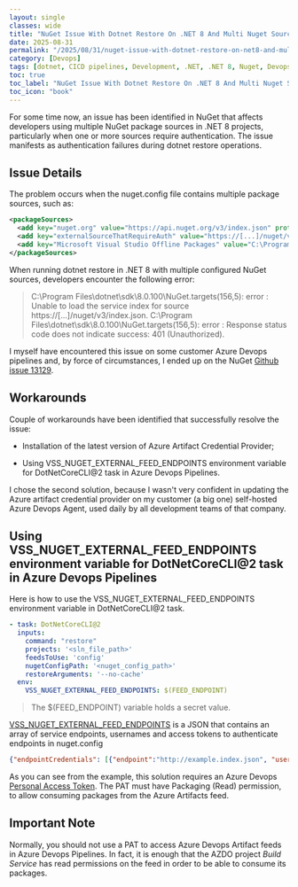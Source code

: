 ```yaml
---
layout: single
classes: wide
title: "NuGet Issue With Dotnet Restore On .NET 8 And Multi Nuget Source Configured"
date: 2025-08-31
permalink: "/2025/08/31/nuget-issue-with-dotnet-restore-on-net8-and-multi-nuget-source-configured/"
category: [Devops]
tags: [dotnet, CICD pipelines, Development, .NET, .NET 8, Nuget, Devops, Azure Devops]
toc: true
toc_label: "NuGet Issue With Dotnet Restore On .NET 8 And Multi Nuget Source Configured"
toc_icon: "book"
---
```

For some time now, an issue has been identified in NuGet that affects developers using multiple NuGet package sources in .NET 8 projects, particularly when one or more sources require authentication. The issue manifests as authentication failures during dotnet restore operations.

## Issue Details
The problem occurs when the nuget.config file contains multiple package sources, such as:

```xml
<packageSources>
  <add key="nuget.org" value="https://api.nuget.org/v3/index.json" protocolVersion="3" />
  <add key="externalSourceThatRequireAuth" value="https://[...]/nuget/v3/index.json"/>
  <add key="Microsoft Visual Studio Offline Packages" value="C:\Program Files (x86)\Microsoft SDKs\NuGetPackages\" />
</packageSources>
```

When running dotnet restore in .NET 8 with multiple configured NuGet sources, developers encounter the following error:
> C:\Program Files\dotnet\sdk\8.0.100\NuGet.targets(156,5): error : Unable to load the service index for source https://[...]/nuget/v3/index.json. 
> C:\Program Files\dotnet\sdk\8.0.100\NuGet.targets(156,5): error : Response status code does not indicate success: 401 (Unauthorized). 

I myself have encountered this issue on some customer Azure Devops pipelines and, by force of circumstances, I ended up on the NuGet [Github issue 13129](https://github.com/NuGet/Home/issues/13129).

## Workarounds

Couple of workarounds have been identified that successfully resolve the issue:

- Installation of the latest version of Azure Artifact Credential Provider;

- Using VSS_NUGET_EXTERNAL_FEED_ENDPOINTS environment variable for DotNetCoreCLI@2 task in Azure Devops Pipelines.

I chose the second solution, because I wasn't very confident in updating the Azure artifact credential provider on my customer (a big one) self-hosted Azure Devops Agent, used daily by all development teams of that company.

## Using VSS_NUGET_EXTERNAL_FEED_ENDPOINTS environment variable for DotNetCoreCLI@2 task in Azure Devops Pipelines
Here is how to use the VSS_NUGET_EXTERNAL_FEED_ENDPOINTS environment variable in DotNetCoreCLI@2 task.

```yml
- task: DotNetCoreCLI@2
  inputs:
    command: "restore"
    projects: '<sln_file_path>'
    feedsToUse: 'config'
    nugetConfigPath: '<nuget_config_path>'
    restoreArguments: '--no-cache'
  env:
    VSS_NUGET_EXTERNAL_FEED_ENDPOINTS: $(FEED_ENDPOINT)
```
> The $(FEED_ENDPOINT) variable holds a secret value.

[VSS_NUGET_EXTERNAL_FEED_ENDPOINTS](https://github.com/microsoft/artifacts-credprovider#other-automated-build-scenarios) is a JSON that contains an array of service endpoints, usernames and access tokens to authenticate endpoints in nuget.config

```json
{"endpointCredentials": [{"endpoint":"http://example.index.json", "username":"optional", "password":"accesstoken"}]}
```

As you can see from the example, this solution requires an Azure Devops [Personal Access Token](https://learn.microsoft.com/en-us/azure/devops/organizations/accounts/use-personal-access-tokens-to-authenticate?view=azure-devops&tabs=Windows).
The PAT must have Packaging (Read) permission, to allow consuming packages from the Azure Artifacts feed.

## Important Note
Normally, you should not use a PAT to access Azure Devops Artifact feeds in Azure Devops Pipelines.
In fact, it is enough that the AZDO project *Build Service* has read permissions on the feed in order to be able to consume its packages.